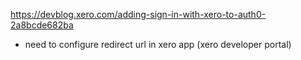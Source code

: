 https://devblog.xero.com/adding-sign-in-with-xero-to-auth0-2a8bcde682ba

- need to configure redirect url in xero app (xero developer portal) 
